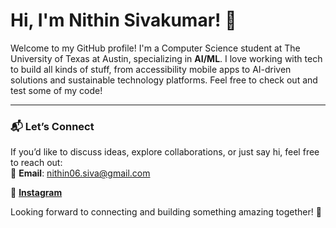 # Hi, I'm Nithin Sivakumar! 👋  
Welcome to my GitHub profile! I'm a Computer Science student at The University of Texas at Austin, specializing in **AI/ML**. I love working with tech to build all kinds of stuff, from accessibility mobile apps to AI-driven solutions and sustainable technology platforms. Feel free to check out and test some of my code!

---

### 📬 **Let’s Connect**  
If you’d like to discuss ideas, explore collaborations, or just say hi, feel free to reach out:  
📧 **Email**: [nithin06.siva@gmail.com](mailto:nithin06.siva@gmail.com)

📱 [**Instagram**](https://www.instagram.com/nithin.s06/)


Looking forward to connecting and building something amazing together! 🚀  
